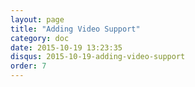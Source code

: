 ```yaml
---
layout: page
title: "Adding Video Support"
category: doc
date: 2015-10-19 13:23:35
disqus: 2015-10-19-adding-video-support
order: 7
---
```

